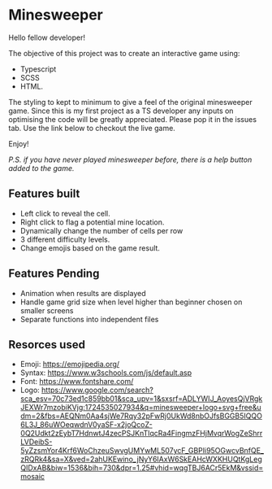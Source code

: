 # Minesweeper
Hello fellow developer!

The objective of this project was to create an interactive game using:
* Typescript
* SCSS
* HTML.

The styling to kept to minimum to give a feel of the original minesweeper game.
Since this is my first project as a TS developer any inputs on optimising the code will be greatly appreciated. Please pop it in the issues tab.
Use the link below to checkout the live game.

Enjoy!

_P.S. if you have never played minesweeper before, there is a help button added to the game._


## Features built
* Left click to reveal the cell.
* Right click to flag a potential mine location.
* Dynamically change the number of cells per row
* 3 different difficulty levels.
* Change emojis based on the game result.


## Features Pending
* Animation when results are displayed
* Handle game grid size when level higher than beginner chosen on smaller screens
* Separate functions into independent files


## Resorces used
* Emoji: https://emojipedia.org/
* Syntax: https://www.w3schools.com/js/default.asp
* Font: https://www.fontshare.com/
* Logo: https://www.google.com/search?sca_esv=70c73ed1c859bb01&sca_upv=1&sxsrf=ADLYWIJ_AoyesQjVRgkJEXWr7mzobiKVjg:1724535027934&q=minesweeper+logo+svg+free&udm=2&fbs=AEQNm0Aa4sjWe7Rqy32pFwRj0UkWd8nbOJfsBGGB5IQQO6L3J_86uWOeqwdnV0yaSF-x2joQcoZ-0Q2Udkt2zEybT7HdnwtJ4zecPSJKnTlqcRa4FingmzFHjMvqrWogZeShrrLVDeibS-5yZzsmYor4Krf6WoChzeuSwvgUMYwML507ycF_GBPIi95OGwcvBnfQE_zRQRk4&sa=X&ved=2ahUKEwino_jNyY6IAxW6SkEAHcWXKHUQtKgLegQIDxAB&biw=1536&bih=730&dpr=1.25#vhid=wqgTBJ6ACr5EkM&vssid=mosaic
